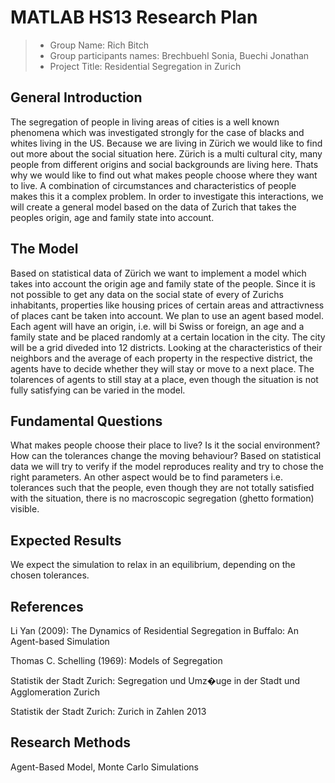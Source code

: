 # MATLAB HS13 Research Plan 


> * Group Name: Rich Bitch
> * Group participants names: Brechbuehl Sonia, Buechi Jonathan
> * Project Title: Residential Segregation in Zurich

## General Introduction

The segregation of people in living areas of cities is a well known phenomena which was investigated strongly for the case of blacks and whites living in the US. Because we are living in Zürich we would like to find out more about the social situation here. Zürich is a multi cultural city, many people from different origins and social backgrounds are living here. Thats why we would like to find out what makes people choose where they want to live. A combination of circumstances and characteristics of people makes this it a complex problem. In order to investigate this interactions, we will create a general model based on the data of Zurich that takes the peoples origin, age and family state into account.

## The Model

Based on statistical data of Zürich we want to implement a model which takes into account the origin age and family state of the people. Since it is not possible to get any data on the social state of every of Zurichs inhabitants, properties like housing prices of certain areas and attractivness of places cant be taken into account. 
We plan to use an agent based model. Each agent will have an origin, i.e. will bi Swiss or foreign, an age and a family state and be placed randomly at a certain location in the city. The city will be a grid diveded into 12 districts. Looking at the characteristics of their neighbors and the average of each property in the respective district, the agents have to decide whether they will stay or move to a next place. 
The tolarences of agents to still stay at a place, even though the situation is not fully satisfying can be varied in the model.

## Fundamental Questions

What makes people choose their place to live? Is it the social environment? How can the tolerances change the moving behaviour? Based on statistical data we will try to verify if the model reproduces reality and try to chose the right parameters. An other aspect would be to find parameters i.e. tolerances such that the people, even though they are not totally satisfied with the situation, there is no macroscopic segregation (ghetto formation) visible.

## Expected Results

We expect the simulation to relax in an equilibrium, depending on the chosen tolerances.

## References 

Li Yan (2009): The Dynamics of Residential Segregation in Buffalo: An Agent-based Simulation

Thomas C. Schelling (1969): Models of Segregation

Statistik der Stadt Zurich: Segregation und Umz�uge in der Stadt und Agglomeration Zurich

Statistik der Stadt Zurich: Zurich in Zahlen 2013


## Research Methods

Agent-Based Model, Monte Carlo Simulations
